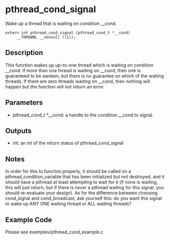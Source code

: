 # pthread_cond_signal 
Wake up a thread that is waiting on condition __cond.

```
extern int pthread_cond_signal (pthread_cond_t *__cond)
     __THROWNL __nonnull ((1));
```

## Description
This function wakes up up-to-one thread which is waiting on condition __cond. If more than one thread is waiting on __cond, then one is guaranteed to be awoken, but there is no guarantee on which of the waiting threads. If there are zero threads waiting on __cond, then nothing will happen but the function will not return an error.

## Parameters
* pthread_cond_t *__cond: a handle to the condition __cond to signal.

## Outputs
* int: an int of the return status of pthread_cond_signal

## Notes 
In order for this to function properly, it should be called on a pthread_condition_variable that has been initialized but not destroyed, and it should have a pthread at least attempting to wait for it (if none is waiting, this will just return, but if there is *never* a pthread waiting for this signal, you should re-evaluate your design). As for the difference between choosing cond_signal and cond_broadcast, ask yourself this: do you want this signal to wake up ANY ONE waiting thread or ALL waiting threads?

## Example Code
Please see examples/pthread_cond_example.c 
